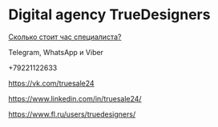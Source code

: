 # Digital agency TrueDesigners

[Сколько стоит час специалиста?](http://www.truedesigners.ru/skolko-stoit-cas-nasei-raboty)

Telegram, WhatsApp и Viber

+79221122633

https://vk.com/truesale24

https://www.linkedin.com/in/truesale24/

https://www.fl.ru/users/truedesigners/


<!--
**truedesigners/truedesigners** is a ✨ _special_ ✨ repository because its `README.md` (this file) appears on your GitHub profile.

Here are some ideas to get you started:

- 🔭 I’m currently working on ...
- 🌱 I’m currently learning ...
- 👯 I’m looking to collaborate on ...
- 🤔 I’m looking for help with ...
- 💬 Ask me about ...
- 📫 How to reach me: ...
- 😄 Pronouns: ...
- ⚡ Fun fact: ...
-->
